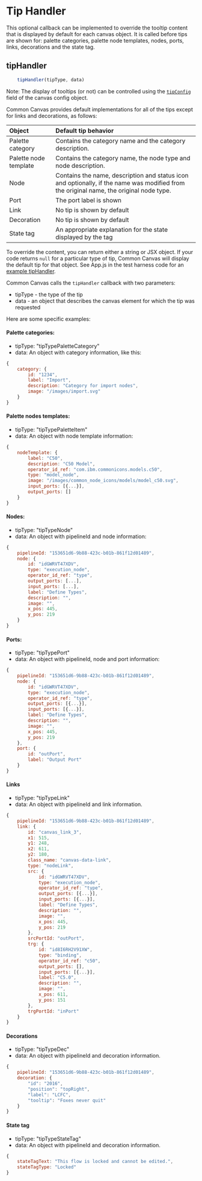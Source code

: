 # Tip Handler

This optional callback can be implemented to override the tooltip content that is displayed by default for each canvas object. It is called before tips are shown for: palette categories, palette node templates, nodes, ports, links, decorations and the state tag.

## tipHandler
```js
    tipHandler(tipType, data)
```
Note: The display of tooltips (or not) can be controlled using the [`tipConfig`](03.02.01-canvas-config.md#tipconfig) field of the canvas config object.

Common Canvas provides default implementations for all of the tips except for links and decorations, as follows:

|Object | Default tip behavior |
|:--------|:----------------------|
| Palette category | Contains the category name and the category description. |
| Palette node template | Contains the category name, the node type and node description. |
| Node  | Contains the name, description and status icon and optionally, if the name was modified from the original name, the original node type. |
| Port | The port label is shown |
| Link | No tip is shown by default |
| Decoration | No tip is shown by default |
| State tag | An appropriate explanation for the state displayed by the tag|

To override the content, you can return either a string or JSX object. If your code returns `null` for a particular type of tip, Common Canvas will display the default tip for that object. See App.js in the test harness code for an [example tipHandler](https://github.com/elyra-ai/canvas/blob/88f19f6fb9bfddb2af02572c820c530b4b8bc661/canvas_modules/harness/src/client/App.js#L1738).

Common Canvas calls the `tipHandler` callback with two parameters:

- tipType - the type of the tip
- data - an object that describes the canvas element for which the tip was requested

Here are some specific examples:

#### Palette categories:

  - tipType: "tipTypePaletteCategory"
  - data: An object with category information, like this:

```js
{
    category: {
        id: "1234",
        label: "Import",
        description: "Category for import nodes",
        image: "/images/import.svg"
    }
}
```

#### Palette nodes templates:

  - tipType: "tipTypePaletteItem"
  - data: An object with node template information:
```js
{
    nodeTemplate: {
        label: "C50",
        description: "C50 Model",
        operator_id_ref: "com.ibm.commonicons.models.c50",
        type: "model_node",
        image: "/images/common_node_icons/models/model_c50.svg",
        input_ports: [{...}],
        output_ports: []
    }
}
```
#### Nodes:
  - tipType: "tipTypeNode"
  - data: An object with pipelineId and node information:
```js
{
    pipelineId: "153651d6-9b88-423c-b01b-861f12d01489",
    node: {
        id: "idGWRVT47XDV",
        type: "execution_node",
        operator_id_ref: "type",
        output_ports: [...],
        input_ports: [...],
        label: "Define Types",
        description: "",
        image: "",
        x_pos: 445,
        y_pos: 219
    }
}
```

#### Ports:

  - tipType: "tipTypePort"
  - data: An object with pipelineId, node and port information:
```js
{
    pipelineId: "153651d6-9b88-423c-b01b-861f12d01489",
    node: {
        id: "idGWRVT47XDV",
        type: "execution_node",
        operator_id_ref: "type",
        output_ports: [{...}],
        input_ports: [{...}],
        label: "Define Types",
        description: "",
        image: "",
        x_pos: 445,
        y_pos: 219
    },
    port: {
        id: "outPort",
        label: "Output Port"
    }
}
```

#### Links
  - tipType: "tipTypeLink"
  - data: An object with pipelineId and link information.
```js
{
    pipelineId: "153651d6-9b88-423c-b01b-861f12d01489",
    link: {
        id: "canvas_link_3",
        x1: 515,
        y1: 248,
        x2: 611,
        y2: 180,
        class_name: "canvas-data-link",
        type: "nodeLink",
        src: {
            id: "idGWRVT47XDV",
            type: "execution_node",
            operator_id_ref: "type",
            output_ports: [{...}],
            input_ports: [{...}],
            label: "Define Types",
            description: "",
            image: "",
            x_pos: 445,
            y_pos: 219
        },
        srcPortId: "outPort",
        trg: {
            id: "id8I6RH2V91XW",
            type: "binding",
            operator_id_ref: "c50",
            output_ports: [],
            input_ports: [{...}],
            label: "C5.0",
            description: "",
            image: "",
            x_pos: 611,
            y_pos: 151
        },
        trgPortId: "inPort"
    }
}
```

#### Decorations
  - tipType: "tipTypeDec"
  - data: An object with pipelineId and decoration information.
```js
{
    pipelineId: "153651d6-9b88-423c-b01b-861f12d01489",
    decoration: {
        "id": "2016",
        "position": "topRight",
        "label": "LCFC",
        "tooltip": "Foxes never quit"
    }
}
```

#### State tag
  - tipType: "tipTypeStateTag"
  - data: An object with pipelineId and decoration information.
```js
{
    stateTagText: "This flow is locked and cannot be edited.",
    stateTagType: "Locked"
}
```


